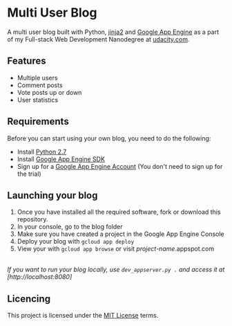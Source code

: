 # Multi User Blog
A multi user blog built with Python, [jinja2](http://jinja.pocoo.org/docs/2.9/) and [Google App Engine](https://cloud.google.com/appengine/) as a part of my Full-stack Web Development Nanodegree at [udacity.com](http://udacity.com).

## Features

- Multiple users
- Comment posts
- Vote posts up or down
- User statistics

## Requirements

Before you can start using your own blog, you need to do the following:

- Install [Python 2.7](https://www.python.org/)
- Install [Google App Engine SDK](https://cloud.google.com/appengine/downloads#Google_App_Engine_SDK_for_Python)
- Sign up for a [Google App Engine Account](https://console.cloud.google.com/appengine/) (You don't need to sign up for the trial)

## Launching your blog

1. Once you have installed all the required software, fork or download this repository.
2. In your console, go to the blog folder
3. Make sure you have created a project in the Google App Engine Console
4. Deploy your blog with `gcloud app deploy`
5. View your with `gcloud app browse` or visit *project-name*.appspot.com
<br><br>

*If you want to run your blog locally, use `dev_appserver.py .` and access it at [http://localhost:8080]*

## Licencing

This project is licensed under the [MIT License](LICENSE) terms.